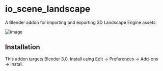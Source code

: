 # io_scene_landscape
A Blender addon for importing and exporting 3D Landscape Engine assets.

![image](https://github.com/user-attachments/assets/a4365ff7-8265-4fdb-acb7-06b9a22cb583)

## Installation

This addon targets Blender 3.0. Install using Edit -> Preferences -> Add-ons -> Install.
